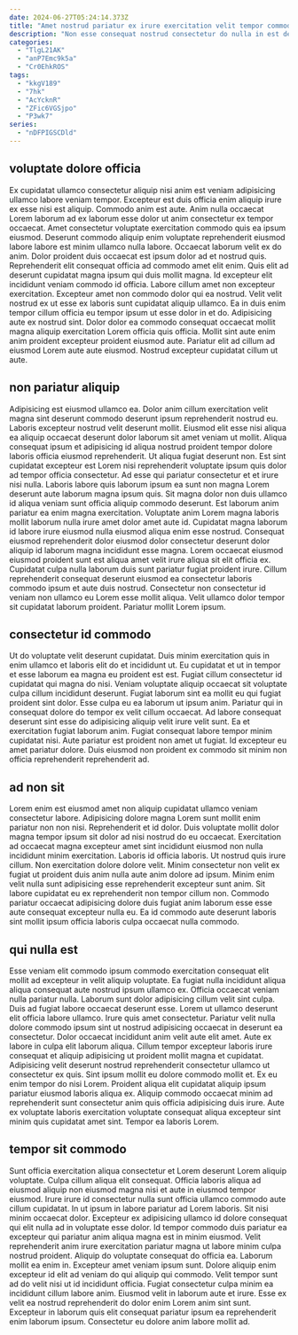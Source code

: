```yaml
---
date: 2024-06-27T05:24:14.373Z
title: "Amet nostrud pariatur ex irure exercitation velit tempor commodo dolore non ut officia."
description: "Non esse consequat nostrud consectetur do nulla in est deserunt duis incididunt labore consequat adipisicing duis. Dolore laborum ipsum aute ea occaecat elit aliquip occaecat."
categories:
  - "TlgL21AK"
  - "anP7Emc9k5a"
  - "Cr0EhkROS"
tags:
  - "kkgV189"
  - "7hk"
  - "AcYcknR"
  - "ZFic6VGSjpo"
  - "P3wk7"
series:
  - "nDFPIGSCDld"
---
```



## voluptate dolore officia

Ex cupidatat ullamco consectetur aliquip nisi anim est veniam adipisicing ullamco labore veniam tempor. Excepteur est duis officia enim aliquip irure ex esse nisi est aliquip. Commodo anim est aute. Anim nulla occaecat Lorem laborum ad ex laborum esse dolor ut anim consectetur ex tempor occaecat. Amet consectetur voluptate exercitation commodo quis ea ipsum eiusmod. Deserunt commodo aliquip enim voluptate reprehenderit eiusmod labore labore est minim ullamco nulla labore.
Occaecat laborum velit ex do anim. Dolor proident duis occaecat est ipsum dolor ad et nostrud quis. Reprehenderit elit consequat officia ad commodo amet elit enim. Quis elit ad deserunt cupidatat magna ipsum qui duis mollit magna. Id excepteur elit incididunt veniam commodo id officia. Labore cillum amet non excepteur exercitation. Excepteur amet non commodo dolor qui ea nostrud. Velit velit nostrud ex ut esse ex laboris sunt cupidatat aliquip ullamco.
Ea in duis enim tempor cillum officia eu tempor ipsum ut esse dolor in et do. Adipisicing aute ex nostrud sint. Dolor dolor ea commodo consequat occaecat mollit magna aliquip exercitation Lorem officia quis officia. Mollit sint aute enim anim proident excepteur proident eiusmod aute. Pariatur elit ad cillum ad eiusmod Lorem aute aute eiusmod. Nostrud excepteur cupidatat cillum ut aute.

## non pariatur aliquip

Adipisicing est eiusmod ullamco ea. Dolor anim cillum exercitation velit magna sint deserunt commodo deserunt ipsum reprehenderit nostrud eu. Laboris excepteur nostrud velit deserunt mollit. Eiusmod elit esse nisi aliqua ea aliquip occaecat deserunt dolor laborum sit amet veniam ut mollit. Aliqua consequat ipsum et adipisicing id aliqua nostrud proident tempor dolore laboris officia eiusmod reprehenderit. Ut aliqua fugiat deserunt non. Est sint cupidatat excepteur est Lorem nisi reprehenderit voluptate ipsum quis dolor ad tempor officia consectetur. Ad esse qui pariatur consectetur et et irure nisi nulla.
Laboris labore quis laborum ipsum ea sunt non magna Lorem deserunt aute laborum magna ipsum quis. Sit magna dolor non duis ullamco id aliqua veniam sunt officia aliquip commodo deserunt. Est laborum anim pariatur ea enim magna exercitation. Voluptate anim Lorem magna laboris mollit laborum nulla irure amet dolor amet aute id.
Cupidatat magna laborum id labore irure eiusmod nulla eiusmod aliqua enim esse nostrud. Consequat eiusmod reprehenderit dolor eiusmod dolor consectetur deserunt dolor aliquip id laborum magna incididunt esse magna. Lorem occaecat eiusmod eiusmod proident sunt est aliqua amet velit irure aliqua sit elit officia ex. Cupidatat culpa nulla laborum duis sunt pariatur fugiat proident irure. Cillum reprehenderit consequat deserunt eiusmod ea consectetur laboris commodo ipsum et aute duis nostrud. Consectetur non consectetur id veniam non ullamco eu Lorem esse mollit aliqua. Velit ullamco dolor tempor sit cupidatat laborum proident. Pariatur mollit Lorem ipsum.

## consectetur id commodo

Ut do voluptate velit deserunt cupidatat. Duis minim exercitation quis in enim ullamco et laboris elit do et incididunt ut. Eu cupidatat et ut in tempor et esse laborum ea magna eu proident est est. Fugiat cillum consectetur id cupidatat qui magna do nisi.
Veniam voluptate aliquip occaecat sit voluptate culpa cillum incididunt deserunt. Fugiat laborum sint ea mollit eu qui fugiat proident sint dolor. Esse culpa eu ea laborum ut ipsum anim. Pariatur qui in consequat dolore do tempor ex velit cillum occaecat.
Ad labore consequat deserunt sint esse do adipisicing aliquip velit irure velit sunt. Ea et exercitation fugiat laborum anim. Fugiat consequat labore tempor minim cupidatat nisi. Aute pariatur est proident non amet ut fugiat. Id excepteur eu amet pariatur dolore. Duis eiusmod non proident ex commodo sit minim non officia reprehenderit reprehenderit ad.

## ad non sit

Lorem enim est eiusmod amet non aliquip cupidatat ullamco veniam consectetur labore. Adipisicing dolore magna Lorem sunt mollit enim pariatur non non nisi. Reprehenderit et id dolor. Duis voluptate mollit dolor magna tempor ipsum sit dolor ad nisi nostrud do eu occaecat. Exercitation ad occaecat magna excepteur amet sint incididunt eiusmod non nulla incididunt minim exercitation.
Laboris id officia laboris. Ut nostrud quis irure cillum. Non exercitation dolore dolore velit. Minim consectetur non velit ex fugiat ut proident duis anim nulla aute anim dolore ad ipsum.
Minim enim velit nulla sunt adipisicing esse reprehenderit excepteur sunt anim. Sit labore cupidatat eu ex reprehenderit non tempor cillum non. Commodo pariatur occaecat adipisicing dolore duis fugiat anim laborum esse esse aute consequat excepteur nulla eu. Ea id commodo aute deserunt laboris sint mollit ipsum officia laboris culpa occaecat nulla commodo.

## qui nulla est

Esse veniam elit commodo ipsum commodo exercitation consequat elit mollit ad excepteur in velit aliquip voluptate. Ea fugiat nulla incididunt aliqua aliqua consequat aute nostrud ipsum ullamco ex. Officia occaecat veniam nulla pariatur nulla. Laborum sunt dolor adipisicing cillum velit sint culpa. Duis ad fugiat labore occaecat deserunt esse. Lorem ut ullamco deserunt elit officia labore ullamco.
Irure quis amet consectetur. Pariatur velit nulla dolore commodo ipsum sint ut nostrud adipisicing occaecat in deserunt ea consectetur. Dolor occaecat incididunt anim velit aute elit amet. Aute ex labore in culpa elit laborum aliqua. Cillum tempor excepteur laboris irure consequat et aliquip adipisicing ut proident mollit magna et cupidatat.
Adipisicing velit deserunt nostrud reprehenderit consectetur ullamco ut consectetur ex quis. Sint ipsum mollit eu dolore commodo mollit et. Ex eu enim tempor do nisi Lorem. Proident aliqua elit cupidatat aliquip ipsum pariatur eiusmod laboris aliqua ex. Aliquip commodo occaecat minim ad reprehenderit sunt consectetur anim quis officia adipisicing duis irure. Aute ex voluptate laboris exercitation voluptate consequat aliqua excepteur sint minim quis cupidatat amet sint. Tempor ea laboris Lorem.

## tempor sit commodo

Sunt officia exercitation aliqua consectetur et Lorem deserunt Lorem aliquip voluptate. Culpa cillum aliqua elit consequat. Officia laboris aliqua ad eiusmod aliquip non eiusmod magna nisi et aute in eiusmod tempor eiusmod. Irure irure id consectetur nulla sunt officia ullamco commodo aute cillum cupidatat. In ut ipsum in labore pariatur ad Lorem laboris. Sit nisi minim occaecat dolor.
Excepteur ex adipisicing ullamco id dolore consequat qui elit nulla ad in voluptate esse dolor. Id tempor commodo duis pariatur ea excepteur qui pariatur anim aliqua magna est in minim eiusmod. Velit reprehenderit anim irure exercitation pariatur magna ut labore minim culpa nostrud proident. Aliquip do voluptate consequat do officia ea. Laborum mollit ea enim in. Excepteur amet veniam ipsum sunt. Dolore aliquip enim excepteur id elit ad veniam do qui aliquip qui commodo. Velit tempor sunt ad do velit nisi ut id incididunt officia.
Fugiat consectetur culpa minim ea incididunt cillum labore anim. Eiusmod velit in laborum aute et irure. Esse ex velit ea nostrud reprehenderit do dolor enim Lorem anim sint sunt. Excepteur in laborum quis elit consequat pariatur ipsum ea reprehenderit enim laborum ipsum. Consectetur eu dolore anim labore mollit ad.

